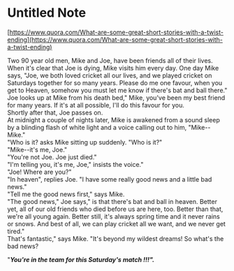 # Untitled Note

[https://www.quora.com/What-are-some-great-short-stories-with-a-twist-ending](https://www.quora.com/What-are-some-great-short-stories-with-a-twist-ending)

Two 90 year old men, Mike and Joe, have been friends all of their lives.  
When it's clear that Joe is dying, Mike visits him every day. One day Mike says, "Joe, we both loved cricket all our lives, and we played cricket on Saturdays together for so many years. Please do me one favour, when you get to Heaven, somehow you must let me know if there's bat and ball there."  
Joe looks up at Mike from his death bed," Mike, you've been my best friend for many years. If it's at all possible, I'll do this favour for you.  
Shortly after that, Joe passes on.  
At midnight a couple of nights later, Mike is awakened from a sound sleep by a blinding flash of white light and a voice calling out to him, "Mike--Mike."  
"Who is it? asks Mike sitting up suddenly. "Who is it?"  
"Mike--it's me, Joe."  
"You're not Joe. Joe just died."  
"I'm telling you, it's me, Joe," insists the voice."  
"Joe! Where are you?"  
"In heaven", replies Joe. "I have some really good news and a little bad news."  
"Tell me the good news first," says Mike.  
"The good news," Joe says," is that there's bat and ball in heaven. Better yet, all of our old friends who died before us are here, too. Better than that, we're all young again. Better still, it's always spring time and it never rains or snows. And best of all, we can play cricket all we want, and we never get tired."  
That's fantastic," says Mike. "It's beyond my wildest dreams! So what's the bad news?

"**_You're in the team for this Saturday's match !!!"._**